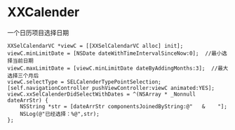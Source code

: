 # XXCalender
一个日历项目选择日期

    
    
    XXSelCalendarVC *viewC = [[XXSelCalendarVC alloc] init];
    viewC.minLimitDate = [NSDate dateWithTimeIntervalSinceNow:0];  //最小选择当前日期
    viewC.maxLimitDate = [viewC.minLimitDate dateByAddingMonths:3];  //最大选择三个月后
    viewC.selectType = SELCalenderTypePointSelection;
    [self.navigationController pushViewController:viewC animated:YES];
    viewC.xxSelCalenderDidSelectWithDates = ^(NSArray * _Nonnull dateArrStr) {
        NSString *str = [dateArrStr componentsJoinedByString:@"   &    "];
        NSLog(@"已经选择：%@",str);
    };
